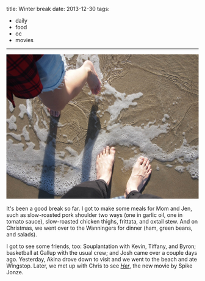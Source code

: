 title: Winter break
date: 2013-12-30
tags:
- daily
- food
- oc
- movies
---

![Salt Creek beach.](/images/salt-creek-3.jpg)

It's been a good break so far. I got to make some meals for Mom and Jen, such as slow-roasted pork shoulder two ways (one in garlic oil, one in tomato sauce), slow-roasted chicken thighs, frittata, and oxtail stew. And on Christmas, we went over to the Wanningers for dinner (ham, green beans, and salads).

I got to see some friends, too: Souplantation with Kevin, Tiffany, and Byron; basketball at Gallup with the usual crew; and Josh came over a couple days ago. Yesterday, Akina drove down to visit and we went to the beach and ate Wingstop. Later, we met up with Chris to see [*Her*](http://www.imdb.com/title/tt1798709/), the new movie by Spike Jonze.
